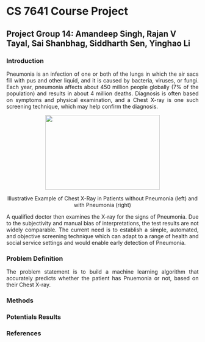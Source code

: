 # CS 7641 Course Project

## Project Group 14: Amandeep Singh, Rajan V Tayal, Sai Shanbhag, Siddharth Sen, Yinghao Li

### Introduction
<p align="justify">
Pneumonia is an infection of one or both of the lungs in which the air sacs fill with pus and other liquid, and it is caused by bacteria, viruses, or fungi. Each year, pneumonia affects about 450 million people globally (7% of the population) and results in about 4 million deaths. Diagnosis is often based on symptoms and physical examination, and a Chest X-ray is one such screening technique, which may help confirm the diagnosis.</p>
<p align="center">
  <img width="300" height="196" src="https://miro.medium.com/max/1400/1*caVi5_pTsarvYlqkarijOg.png">
</p>
<p align = "center">
Illustrative Example of Chest X-Ray in Patients without Pneumonia (left) and with Pneumonia (right)
</p>
<p align="justify">
A qualified doctor then examines the X-ray for the signs of Pneumonia. Due to the subjectivity and manual bias of interpretations, the test results are not widely comparable. The current need is to establish a simple, automated, and objective screening technique which can adapt to a range of health and social service settings and would enable early detection of Pneumonia.</p>

### Problem Definition
<p align="justify">
The problem statement is to build a machine learning algorithm that accurately predicts whether the patient has Pnuemonia or not, based on their Chest X-ray.</p>

### Methods

### Potentials Results

### References
